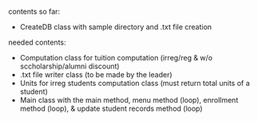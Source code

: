 contents so far:
- CreateDB class with sample directory and .txt file creation


needed contents:
- Computation class for tuition computation (irreg/reg & w/o sccholarship/alumni discount)
- .txt file writer class (to be made by the leader)
- Units for irreg students computation class (must return total units of a student)
- Main class with the main method, menu method (loop), enrollment method (loop), & update student records method (loop)
